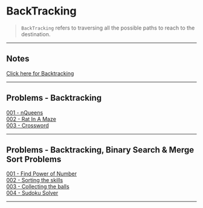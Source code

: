 # BackTracking

>   ```BackTracking``` refers to traversing all the possible paths to reach to the destination.	

--- 

## Notes

[Click here for Backtracking](./assets/Backtracking.pdf)<br>

---

## Problems - Backtracking

[001 - nQueens](./code-part-1/001-nQueens.cpp)<br>
[002 - Rat In A Maze](./code-part-1/002-RatInAMaze.cpp)<br>
[003 - Crossword](./code-part-1/003-Crossword.cpp)<br>

---

## Problems - Backtracking, Binary Search & Merge Sort Problems

[001 - Find Power of Number](./code-part-2/001-Find-Power.cpp)<br>
[002 - Sorting the skills](./code-part-2/002-Sorting-Skills.cpp)<br>
[003 - Collecting the balls](./code-part-2/003-Collecting-Balls.cpp)<br>
[004 - Sudoku Solver](./code-part-2/004-Sudoku-Solver.cpp)<br>

---